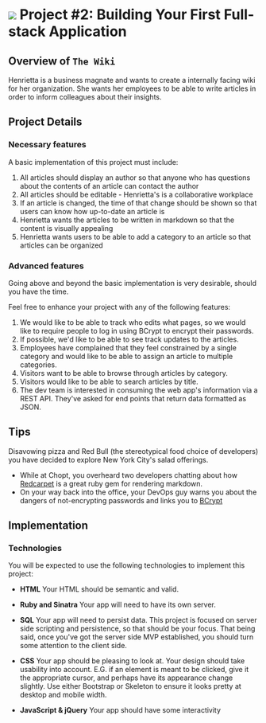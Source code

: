 # ![](https://ga-dash.s3.amazonaws.com/production/assets/logo-9f88ae6c9c3871690e33280fcf557f33.png) Project #2: Building Your First Full-stack Application

## Overview of `The Wiki`

Henrietta is a business magnate and wants to create a internally facing wiki for 
her organization. She wants her employees to be able to write articles in order 
to inform colleagues about their insights.

## Project Details

### Necessary features

A basic implementation of this project must include:

1. All articles should display an author so that anyone who has questions about 
the contents of an article can contact the author
1. All articles should be editable - Henrietta's is a collaborative workplace
1. If an article is changed, the time of that change should be shown so that 
users can know how up-to-date an article is
1. Henrietta wants the articles to be written in markdown so that the content is 
visually appealing
1. Henrietta wants users to be able to add a category to an article so that 
articles can be organized

###  Advanced features

Going above and beyond the basic implementation is very desirable, should you 
have the time.

Feel free to enhance your project with any of the following features:

1. We would like to be able to track who edits what pages, so we would like to
require people to log in using BCrypt to encrypt their passwords.
1. If possible, we'd like to be able to see track updates to the articles.
1. Employees have complained that they feel constrained by a single category and 
would like to be able to assign an article to multiple categories.
1. Visitors want to be able to browse through articles by category.
1. Visitors would like to be able to search articles by title.
1. The dev team is interested in consuming the web app's information via a REST 
API.  They've asked for end points that return data formatted as JSON.

## Tips

Disavowing pizza and Red Bull (the stereotypical food choice of developers) you 
have decided to explore New York City's salad offerings.

- While at Chopt, you overheard two developers chatting about how 
[Redcarpet][redcarpet] is a great ruby gem for rendering markdown.
- On your way back into the office, your DevOps guy warns you about the dangers
of not-encrypting passwords and links you to [BCrypt](https://github.com/codahale/bcrypt-ruby)

[redcarpet]: https://github.com/vmg/redcarpet

## Implementation

### Technologies

You will be expected to use the following technologies to implement this project:

- **HTML**
  Your HTML should be semantic and valid.

- **Ruby and Sinatra**
  Your app will need to have its own server.

- **SQL**
  Your app will need to persist data.
This project is focused on server side scripting and persistence, so that should 
be your focus. 
That being said, once you've got the server side MVP established, you should 
turn some attention to the client side.

- **CSS**
Your app should be pleasing to look at. Your design should take usability into account. E.G. if an element is meant to be clicked, give it the appropriate cursor, and perhaps have its appearance change slightly. Use either Bootstrap or Skeleton to ensure it looks pretty at desktop and mobile width.

- **JavaScript & jQuery**
  Your app should have some interactivity
